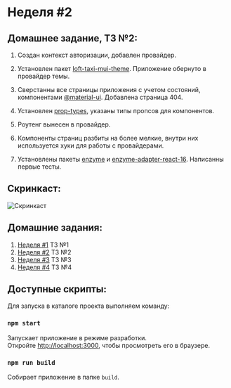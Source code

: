 # Неделя #2

## Домашнее задание, ТЗ №2:

1. Создан контекст авторизации, добавлен провайдер.

2. Установлен пакет [loft-taxi-mui-theme](https://www.npmjs.com/package/loft-taxi-mui-theme). Приложение обернуто в провайдер темы.

3. Сверстанны все страницы приложения с учетом состояний, компонентами [@material-ui](https://github.com/mui-org/material-ui). Добавлена страница 404.

4. Установлен [prop-types](https://www.npmjs.com/package/prop-types), указаны типы пропсов для компонентов.

5. Роутенг вынесен в провайдер.

6. Компоненты страниц разбиты на более мелкие, внутри них используется хуки для работы с провайдерами.

7. Установлены пакеты [enzyme](https://www.npmjs.com/package/enzyme) и [enzyme-adapter-react-16](https://www.npmjs.com/package/enzyme-adapter-react-16). Написанны первые тесты.

## Cкринкаст:

![Cкринкаст](./screenshots/homework__02/screencast.gif)

## Домашние задания:

1. [Неделя #1](./docs/Homework__01.md) ТЗ №1
2. [Неделя #2](./docs/Homework__02.md) ТЗ №2
3. [Неделя #3](./docs/Homework__03.md) ТЗ №3
4. [Неделя #4](../README.md) ТЗ №4

## Доступные скрипты:

Для запуска в каталоге проекта выполняем команду:

### `npm start`

Запускает приложение в режиме разработки.<br />
Откройте [http://localhost:3000](http://localhost:3000), чтобы просмотреть его в браузере.

### `npm run build`

Собирает приложение в папке `build`.
